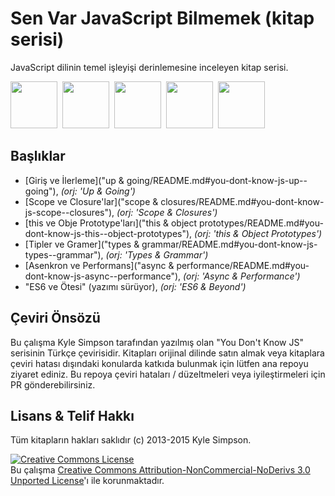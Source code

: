 # Sen Var JavaScript Bilmemek (kitap serisi)

JavaScript dilinin temel işleyişi derinlemesine inceleyen kitap serisi.

<a href="up & going/README.md"><img src="up %26 going/cover.jpg" width="75"></a>&nbsp;
<a href="scope & closures/README.md"><img src="scope %26 closures/cover.jpg" width="75"></a>&nbsp;
<a href="this & object prototypes/README.md"><img src="this %26 object prototypes/cover.jpg" width="75"></a>&nbsp;
<a href="types & grammar/README.md"><img src="types %26 grammar/cover.jpg" width="75"></a>&nbsp;
<a href="async & performance/README.md"><img src="async %26 performance/cover.jpg" width="75"></a>&nbsp;

## Başlıklar

- [Giriş ve İlerleme]("up & going/README.md#you-dont-know-js-up--going"), _(orj: 'Up & Going')_
- [Scope ve Closure'lar]("scope & closures/README.md#you-dont-know-js-scope--closures"), _(orj: 'Scope & Closures')_
- [this ve Obje Prototype'ları]("this & object prototypes/README.md#you-dont-know-js-this--object-prototypes"), _(orj: 'this & Object Prototypes')_
- [Tipler ve Gramer]("types & grammar/README.md#you-dont-know-js-types--grammar"), _(orj: 'Types & Grammar')_
- [Asenkron ve Performans]("async & performance/README.md#you-dont-know-js-async--performance"), _(orj: 'Async & Performance')_
- "ES6 ve Ötesi" (yazımı sürüyor), _(orj: 'ES6 & Beyond')_

## Çeviri Önsözü

Bu çalışma Kyle Simpson tarafından yazılmış olan "You Don't Know JS" serisinin Türkçe çevirisidir. Kitapları orijinal dilinde satın almak veya kitaplara çeviri hatası dışındaki konularda katkıda bulunmak için lütfen ana repoyu ziyaret ediniz. Bu repoya çeviri hataları / düzeltmeleri veya iyileştirmeleri için PR gönderebilirsiniz.

## Lisans & Telif Hakkı

Tüm kitapların hakları saklıdır (c) 2013-2015 Kyle Simpson.

<a rel="license" href="http://creativecommons.org/licenses/by-nc-nd/3.0/"><img alt="Creative Commons License" style="border-width:0" src="https://i.creativecommons.org/l/by-nc-nd/3.0/88x31.png" /></a><br />Bu çalışma <a rel="license" href="http://creativecommons.org/licenses/by-nc-nd/3.0/">Creative Commons Attribution-NonCommercial-NoDerivs 3.0 Unported License</a>'ı ile korunmaktadır.
